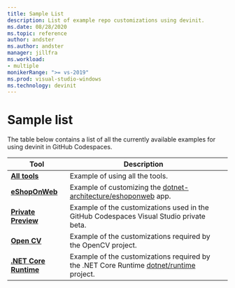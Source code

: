 ```yaml
---
title: Sample List
description: List of example repo customizations using devinit.
ms.date: 08/28/2020
ms.topic: reference
author: andster
ms.author: andster
manager: jillfra
ms.workload:
- multiple
monikerRange: ">= vs-2019"
ms.prod: visual-studio-windows
ms.technology: devinit
---
```

# Sample list

The table below contains a list of all the currently available examples for using devinit in GitHub Codespaces.

| Tool                                             | Description                                                                                                                  |   |
|--------------------------------------------------|------------------------------------------------------------------------------------------------------------------------------|---|
| [**All tools**](sample-all-tool.md)               | Example of using all the tools.                                                                                              |   |
| [**eShopOnWeb**](sample-eshoponweb.md)           | Example of customizing the [dotnet-architecture/eshoponweb](https://github.com/dotnet-architecture/eShopOnWeb) app.          |   |
| [**Private Preview**](sample-private-preview.md)  | Example of the customizations used in the GitHub Codespaces Visual Studio private beta.                               |   |
| [**Open CV**](sample-opencv.md)                  | Example of the customizations required by the OpenCV project.                                                                |   |
| [**.NET Core Runtime**](sample-dotnet-runtime.md) | Example of the customizations required by the .NET Core Runtime [dotnet/runtime](https://github.com/dotnet/runtime) project. |   |
